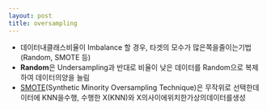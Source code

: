 ```yaml
---
layout: post
title: oversampling
---
```


- 데이터내클래스비율이 Imbalance 할 경우, 타겟의 모수가 많은쪽을줄이는기법(Random, SMOTE 등) 
- **Random**은 Undersampling과 반대로 비율이 낮은 데이터를 Random으로 복제하여 데이터의양을 늘림 
- [SMOTE](https://code7ssage.github.io/SMOTE/)(Synthetic Minority Oversampling Technique)은 무작위로 선택한데이터에 KNN을수행, 수행한 X(KNN)와 X의사이에위치한가상의데이터를생성 